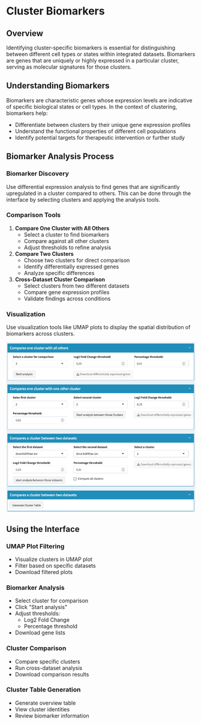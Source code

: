 # Cluster Biomarkers

## Overview
Identifying cluster-specific biomarkers is essential for distinguishing between different cell types or states within integrated datasets. Biomarkers are genes that are uniquely or highly expressed in a particular cluster, serving as molecular signatures for those clusters.

## Understanding Biomarkers
Biomarkers are characteristic genes whose expression levels are indicative of specific biological states or cell types. In the context of clustering, biomarkers help:
- Differentiate between clusters by their unique gene expression profiles
- Understand the functional properties of different cell populations
- Identify potential targets for therapeutic intervention or further study

## Biomarker Analysis Process

### Biomarker Discovery
Use differential expression analysis to find genes that are significantly upregulated in a cluster compared to others. This can be done through the interface by selecting clusters and applying the analysis tools.

### Comparison Tools
1. **Compare One Cluster with All Others**
   - Select a cluster to find biomarkers
   - Compare against all other clusters
   - Adjust thresholds to refine analysis
2. **Compare Two Clusters**
   - Choose two clusters for direct comparison
   - Identify differentially expressed genes
   - Analyze specific differences
3. **Cross-Dataset Cluster Comparison**
   - Select clusters from two different datasets
   - Compare gene expression profiles
   - Validate findings across conditions

### Visualization
Use visualization tools like UMAP plots to display the spatial distribution of biomarkers across clusters.

![](../_static/images/multiple_datasets_analysis/biomarkers_merge.png)

## Using the Interface

### UMAP Plot Filtering
- Visualize clusters in UMAP plot
- Filter based on specific datasets
- Download filtered plots

### Biomarker Analysis
- Select cluster for comparison
- Click "Start analysis"
- Adjust thresholds:
  * Log2 Fold Change
  * Percentage threshold
- Download gene lists

### Cluster Comparison
- Compare specific clusters
- Run cross-dataset analysis
- Download comparison results

### Cluster Table Generation
- Generate overview table
- View cluster identities
- Review biomarker information